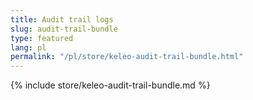 ```yaml
---
title: Audit trail logs
slug: audit-trail-bundle
type: featured
lang: pl
permalink: "/pl/store/keleo-audit-trail-bundle.html"
---
```


{% include store/keleo-audit-trail-bundle.md %}
